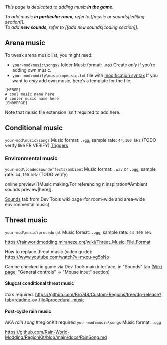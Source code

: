 *This page is dedicated to adding music **in the game**.*

*To add music **in particular room**, refer to [[music or sounds|lediting section]].*  
*To add **new sounds**, refer to [[add new sounds|coding section]].*

## Arena music
To tweak arena music list, you might need:
- `your-mod\music\songs\` folder 
	Music format: `.mp3`
	Create *only* if you're adding own music.
-  `your-mod\modify\music\mpmusic.txt` file with [modification syntax](https://rainworldmodding.miraheze.org/wiki/Downpour_Reference/Modification_Files) 
	If you want to *only* add own music, here's a template for the file:  

```
[MERGE]
A cool music name here
A cooler music name here
[ENDMERGE]
```
Note that music file extension isn't required to add here.

## Conditional music
`your-mod\music\songs` 
Music format: `.ogg`, sample rate: `44,100 kHz` (TODO verify like FR VERIFY)
[Triggers](https://rainworldmodding.miraheze.org/wiki/Dev_Tools#tabber-tabpanel-Triggers-0) 

### Environmental music
`your-mod\loadedsoundeffects\ambient`
Music format: `.wav` or `.ogg`, sample rate: `44,100 kHz` (TODO verify)

online preview [[Music making/For referencing n inspiration#Ambient sounds preview|here]].

[Sounds](https://rainworldmodding.miraheze.org/wiki/Dev_Tools#tabber-tabpanel-Sounds-0) tab from Dev Tools wiki page (for room-wide and area-wide environmental music)

## Threat music
`your-mod\music\procedural`
Music format: `.ogg`, sample rate: `44,100 kHz`

https://rainworldmodding.miraheze.org/wiki/Threat_Music_File_Format 

How to replace threat music (video guide):  
https://www.youtube.com/watch?v=mkou-vg5oNo

Can be checked in game via Dev Tools main interface, in "Sounds" tab ([Wiki page](https://rainworldmodding.miraheze.org/wiki/Dev_Tools#tabber-tabpanel-Sounds-0), "General controls" -> "Mouse input" section)
#### Slugcat conditional threat music
#crs required.
https://github.com/Bro748/Custom-Regions/tree/dp-release?tab=readme-ov-file#procedural-music

#### Post-cycle rain music
*AKA rain song*
#regionKit required
`your-mod\music\songs`
Music format: `.ogg`

https://github.com/Rain-World-Modding/RegionKit/blob/main/docs/RainSong.md  